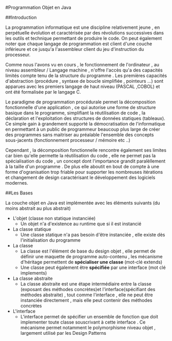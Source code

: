 #Programmation Objet en Java


##Introduction

La programmation informatique est une discipline relativement jeune , en perpétuelle évolution et caractérisée par des révolutions successives dans les outils et technique permettant de produire le code.
On peut également noter que chaque langage de programmation est client d'une couche inférieure et ce jusqu'a l'assembleur client du jeu d'instruction du processeur.

Comme nous l'avons vu en cours , le fonctionnement de l'ordinateur , au niveau assembleur / Langage machine , n'offre l'accès qu'a des capacités limités compte tenu de la structure du programme . Les premières capacités d'abstraction (procédure , syntaxe de boucle simplifiée , pointeurs ...) sont apparues avec les premiers langage de haut niveau (PASCAL ,COBOL) et ont été formalisée par le langage C.

Le paradigme de programmation procédurale permet la décomposition fonctionnelle d'une application , ce qui autorise une forme de structure basique dans le programme, simplifiant la réutilisation de code , la déclaration et l'exploitation des structures de données statiques (tableaux).
Ce simple gain à grandement supporté la démocratisation de l'informatique en permettant à un public de programmeur beaucoup plus large de créer des programmes sans maitriser au préalable l'ensemble des concepts sous-jacents (fonctionnement processeur / mémoire etc ..)


Cependant , la décomposition fonctionnelle rencontre également ses limites car bien qu'elle permette la réutilisation du code , elle ne permet pas la spécialisation du code , un concept dont l'importance grandit paralèllement à la taille d'un programme . De plus elle aboutit en bout de compte à une forme d'ogranisation trop friable pour supporter les nombreuses itérations et changement de design caractérisant le développement des logiciels modernes.

##Les Bases

La couche objet en Java est implémentée avec les éléments suivants (du moins abstrait au plus abstrait)

 * L'objet (classe non statique instanciée)
    * Un objet n'a d'existence au runtime que si il est instancié
 * La classe statique
    * Une classe statique n'a pas besoin d'être instanciée , elle existe dès l'initialisation du programme
 * La classe
    * La classe est l'élément de base du design objet , elle permet de définir une maquette de programme auto-contenu , les mécanisme d'héritage permettent de **spécialiser une classe** (mot-clé extends)
    * Une classe peut également être **spécifiée** par une interface (mot clé implements)
 * La classe abstraite
    * La classe abstraite est une étape intermédiaire entre la classe (exposant des méthodes concrètes)et l'interface(spécifiant des méthodes abstraite) , tout comme l'interface , elle ne peut être instanciée directement , mais elle peut contenir des méthodes concrètes
 * L'interface
    * L'interface permet de spécifier un ensemble de fonction que doit implementer toute classe souscrivant à cette interface . Ce mécanisme permet notamment le polymorphisme niveau objet , largement utilisé par les Design Patterns
    
